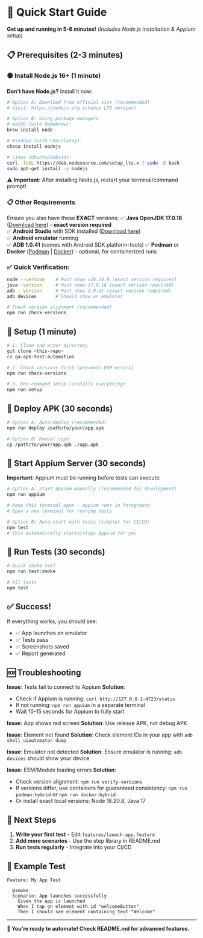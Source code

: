 # 🚀 Quick Start Guide

**Get up and running in 5-6 minutes!** *(Includes Node.js installation & Appium setup)*

## 📋 Prerequisites (2-3 minutes)

### 🟢 Install Node.js 16+ (1 minute)

**Don't have Node.js?** Install it now:

```bash
# Option A: Download from official site (recommended)
# Visit: https://nodejs.org (choose LTS version)

# Option B: Using package managers
# macOS (with Homebrew):
brew install node

# Windows (with Chocolatey):
choco install nodejs

# Linux (Ubuntu/Debian):
curl -fsSL https://deb.nodesource.com/setup_lts.x | sudo -E bash -
sudo apt-get install -y nodejs
```

**⚠️ Important**: After installing Node.js, restart your terminal/command prompt!

### 📋 Other Requirements

Ensure you also have these **EXACT** versions:
✅ **Java OpenJDK 17.0.16** ([Download here](https://www.oracle.com/java/technologies/downloads/)) - **exact version required**  
✅ **Android Studio** with SDK installed ([Download here](https://developer.android.com/studio))  
✅ **Android emulator** running  
✅ **ADB 1.0.41** (comes with Android SDK platform-tools)
✅ **Podman** or **Docker** ([Podman](https://podman.io/getting-started/installation) | [Docker](https://docs.docker.com/get-docker/)) - optional, for containerized runs  

### ✅ Quick Verification:
```bash
node --version    # Must show v18.20.8 (exact version required)
java -version     # Must show 17.0.16 (exact version required)
adb --version     # Must show 1.0.41 (exact version required)
adb devices       # Should show an emulator

# Check version alignment (recommended)
npm run check-versions
```

## 🚀 Setup (1 minute)

```bash
# 1. Clone and enter directory
git clone <this-repo>
cd qa-apk-test-automation

# 2. Check versions first (prevents ESM errors)
npm run check-versions

# 3. One-command setup (installs everything)
npm run setup
```

## 📱 Deploy APK (30 seconds)

```bash
# Option A: Auto-deploy (recommended)
npm run deploy /path/to/your/app.apk

# Option B: Manual copy
cp /path/to/your/app.apk ./app.apk
```

## 🚀 Start Appium Server (30 seconds)

**Important**: Appium must be running before tests can execute.

```bash
# Option A: Start Appium manually (recommended for development)
npm run appium

# Keep this terminal open - Appium runs in foreground
# Open a new terminal for running tests
```

```bash
# Option B: Auto-start with tests (simpler for CI/CD)
npm test
# This automatically starts/stops Appium for you
```

## 🧪 Run Tests (30 seconds)

```bash
# Quick smoke test
npm run test:smoke

# All tests
npm test
```

## ✅ Success!

If everything works, you should see:
- ✅ App launches on emulator
- ✅ Tests pass
- ✅ Screenshots saved
- ✅ Report generated

## 🆘 Troubleshooting

**Issue**: Tests fail to connect to Appium
**Solution**: 
- Check if Appium is running: `curl http://127.0.0.1:4723/status`
- If not running: `npm run appium` in a separate terminal
- Wait 10-15 seconds for Appium to fully start

**Issue**: App shows red screen
**Solution**: Use release APK, not debug APK

**Issue**: Element not found
**Solution**: Check element IDs in your app with `adb shell uiautomator dump`

**Issue**: Emulator not detected
**Solution**: Ensure emulator is running: `adb devices` should show your device

**Issue**: ESM/Module loading errors
**Solution**: 
- Check version alignment: `npm run verify-versions`
- If versions differ, use containers for guaranteed consistency: `npm run podman:hybrid` or `npm run docker:hybrid`
- Or install exact local versions: Node 18.20.8, Java 17

## 📝 Next Steps

1. **Write your first test** - Edit `features/launch-app.feature`
2. **Add more scenarios** - Use the step library in README.md
3. **Run tests regularly** - Integrate into your CI/CD

## 🎯 Example Test

```gherkin
Feature: My App Test

  @smoke
  Scenario: App launches successfully
    Given the app is launched
    When I tap on element with id "welcomeButton"
    Then I should see element containing text "Welcome"
```

---

**🎉 You're ready to automate! Check README.md for advanced features.**